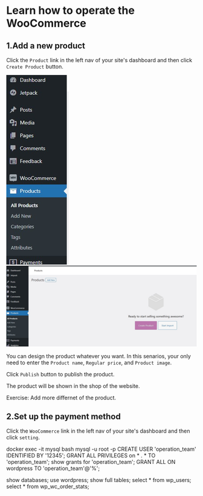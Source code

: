 # Learn how to operate the WooCommerce

## 1.Add a new product
Click the `Product` link in the left nav of your site's dashboard and then click `Create Product` button.

![wordpress_button](https://github.com/joey1136/katacoda-scenarios/blob/main/Area-A/images/20.jpg?raw=true)
![wordpress_button](https://github.com/joey1136/katacoda-scenarios/blob/main/Area-A/images/21.jpg?raw=true)

You can design the product whatever you want. 
In this senarios, your only need to enter the `Product name`, `Regular price`, and `Product image`.

Click `Publish` button to publish the product.

The product will be shown in the shop of the website.

Exercise: Add more differnet of the product.

## 2.Set up the payment method
Click the `WooCommerce` link in the left nav of your site's dashboard and then click `setting`.




docker exec -it mysql bash
mysql -u root -p
CREATE USER 'operation_team' IDENTIFIED BY '12345';
GRANT ALL PRIVILEGES on * . * TO 'operation_team';
show grants for 'operation_team';
GRANT ALL ON wordpress TO 'operation_team'@'%';


show databases;
use wordpress;
show full tables;
select * from wp_users;
select * from wp_wc_order_stats;
